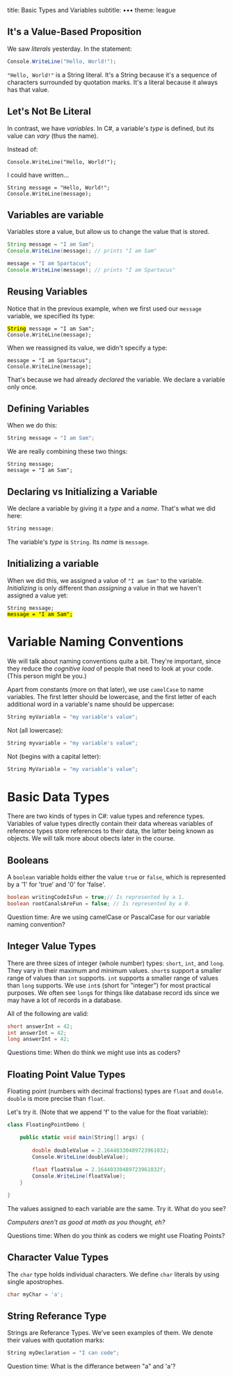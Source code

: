 title: Basic Types and Variables
subtitle: •••
theme: league

## It's a Value-Based Proposition

We saw *literals* yesterday. In the statement:

```C#
Console.WriteLine("Hello, World!");
```

`"Hello, World!"` is a String literal. It's a String because it's a sequence of characters surrounded by quotation marks. It's a literal because it always has that value.

## Let's Not Be Literal

In contrast, we have *variables*. In C#, a variable's *type* is defined, but its value can *vary* (thus the name).

<div class="fragment">
<p>Instead of:</p>

<pre><code class="language-C# hljs">Console.WriteLine("Hello, World!");
</code></pre>
</div>

<div class="fragment">
<p>I could have written…</p>
<pre><code class="language-C# hljs">String message = "Hello, World!";
Console.WriteLine(message);</code></pre>
</div>

## Variables are variable

Variables store a value, but allow us to change the value that is stored.

```java
String message = "I am Sam";
Console.WriteLine(message); // prints "I am Sam"

message = "I am Spartacus";
Console.WriteLine(message); // prints "I am Spartacus"
```

## Reusing Variables

Notice that in the previous example, when we first used our `message` variable, we specified its type:

<pre><code class="language-C# hljs" data-noescape><mark>String</mark> message = "I am Sam";
Console.WriteLine(message);</code></pre>

<div class="fragment">
<p>When we reassigned its value, we didn't specify a type:</p>
<pre><code class="language-C# hljs" data-noescape>message = "I am Spartacus";
Console.WriteLine(message);</code></pre>

That's because we had already <em>declared</em> the variable. We declare a variable only once.
</div>

## Defining Variables

When we do this:
```C#
String message = "I am Sam";
```

<div class="fragment">
<p>We are really combining these two things:</p>
<pre><code class="language-C# hljs">String message;
message = "I am Sam";</code></pre>
</div>

## Declaring vs Initializing a Variable

We declare a variable by giving it a *type* and a *name*. That's what we did here:

```C#
String message;
```

The variable's *type* is `String`. Its *name* is `message`.

## Initializing a variable

When we did this, we assigned a value of `"I am Sam"` to the variable. *Initializing* is only different than *assigning* a value in that we haven't assigned a value yet:

<pre><code class="language-C# hljs" data-noescape>String message;
<mark>message = "I am Sam";</mark></code></pre>

# Variable Naming Conventions

We will talk about naming conventions quite a bit. They're important, since they reduce the *cognitive load* of people that need to look at your code. (This person might be you.)

Apart from constants (more on that later), we use `camelCase` to name variables. The first letter should be lowercase, and the first letter of each additional word in a variable's name should be uppercase:

```C#
String myVariable = "my variable's value";
```

Not (all lowercase):
```C#
String myvariable = "my variable's value";
```

Not (begins with a capital letter):
```C#
String MyVariable = "my variable's value";
```

# Basic Data Types

There are two kinds of types in C#: value types and reference types. Variables of value types directly contain their data whereas variables of reference types store references to their data, the latter being known as objects. We will talk more about obects later in the course.
## Booleans

A `boolean` variable holds either the value `true` or `false`, which is represented by a '1' for 'true' and '0' for 'false'.

```java
boolean writingCodeIsFun = true;// Is represented by a 1.
boolean rootCanalsAreFun = false; // Is represented by a 0.
```
Question time: Are we using camelCase or PascalCase for our variable naming convention?

## Integer Value Types

There are three sizes of integer (whole number) types: `short`, `int`, and `long`. They vary in their maximum and minimum values. `short`s support a smaller range of values than `int` supports. `int` supports a smaller range of values than `long` supports. We use `int`s (short for "integer") for most practical purposes. We often see `long`s for things like database record ids since we may have a lot of records in a database.

All of the following are valid:

```C#
short answerInt = 42;
int answerInt = 42;
long answerInt = 42;
```
Questions time: When do think we might use ints as coders?

## Floating Point Value Types

Floating point (numbers with decimal fractions) types are `float` and `double`. `double` is more precise than `float`.

Let's try it. (Note that we append 'f' to the value for the float variable):

```C#
class FloatingPointDemo {

	public static void main(String[] args) {
		
		double doubleValue = 2.16440330489723961032;
		Console.WriteLine(doubleValue);
		
		float floatValue = 2.16440330489723961032f;
		Console.WriteLine(floatValue);
	}

}
```

The values assigned to each variable are the same. Try it. What do you see?

*Computers aren't as good at math as you thought, eh?*

Questions time: When do you think as coders we might use Floating Points?

## Character Value Types

The `char` type holds individual characters. We define `char` literals by using single apostrophes.

```C#
char myChar = 'a';
```


## String Referance Type

Strings are Referance Types. We've seen examples of them. We denote their values with quotation marks:

```C#
String myDeclaration = "I can code";
```
Question time: What is the differance between "a" and 'a'?